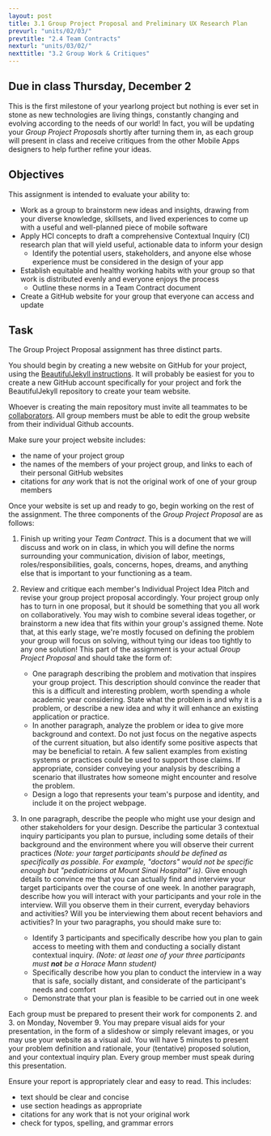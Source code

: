```yaml
---
layout: post
title: 3.1 Group Project Proposal and Preliminary UX Research Plan
prevurl: "units/02/03/"
prevtitle: "2.4 Team Contracts"
nexturl: "units/03/02/"
nexttitle: "3.2 Group Work & Critiques"
---
```


## Due in class Thursday, December 2

This is the first milestone of your yearlong project but nothing is ever set in stone as new technologies are living things, constantly changing and evolving according to the needs of our world! In fact, you will be updating your *Group Project Proposals* shortly after turning them in, as each group will present in class and receive critiques from the other Mobile Apps designers to help further refine your ideas. 

## Objectives

This assignment is intended to evaluate your ability to:
  * Work as a group to brainstorm new ideas and insights, drawing from your diverse knowledge, skillsets, and lived experiences to come up with a useful and well-planned piece of mobile software
  * Apply HCI concepts to draft a comprehensive Contextual Inquiry (CI) research plan that will yield useful, actionable data to inform your design
    * Identify the potential users, stakeholders, and anyone else whose experience must be considered in the design of your app
  * Establish equitable and healthy working habits with your group so that work is distributed evenly and everyone enjoys the process
    * Outline these norms in a Team Contract document
  * Create a GitHub website for your group that everyone can access and update
  
## Task
 
The Group Project Proposal assignment has three distinct parts. 

You should begin by creating a new website on GitHub for your project, using the [BeautifulJekyll instructions](https://github.com/daattali/beautiful-jekyll#creating-a-user-page-vs-a-project-page). It will probably be easiest for you to create a new GitHub account specifically for your project and fork the BeautifulJekyll repository to create your team website. 

Whoever is creating the main repository must invite all teammates to be [collaborators](https://docs.github.com/en/free-pro-team@latest/github/setting-up-and-managing-your-github-user-account/inviting-collaborators-to-a-personal-repository). All group members must be able to edit the group website from their individual Github accounts.

Make sure your project website includes:

 * the name of your project group
 * the names of the members of your project group, and links to each of their personal GitHub websites
 * citations for *any* work that is not the original work of one of your group members

Once your website is set up and ready to go, begin working on the rest of the assignment. The three components of the *Group Project Proposal* are as follows:

 1. Finish up writing your *Team Contract*. This is a document that we will discuss and work on in class, in which you will define the norms surrounding your communication, division of labor, meetings, roles/responsibilities, goals, concerns, hopes, dreams, and anything else that is important to your functioning as a team.
 
 2. Review and critique each member's Individual Project Idea Pitch and revise your group project proposal accordingly. Your project group only has to turn in one proposal, but it should be something that you all work on collaboratively. You may wish to combine several ideas together, or brainstorm a new idea that fits within your group's assigned theme. Note that, at this early stage, we're mostly focused on defining the problem your group will focus on solving, without tying our ideas too tightly to any one solution! This part of the assignment is your actual *Group Project Proposal* and should take the form of:
    + One paragraph describing the problem and motivation that inspires your group project. This description should convince the reader that this is a difficult and interesting problem, worth spending a whole academic year considering. State what the problem is and why it is a problem, or describe a new idea and why it will enhance an existing application or practice.
    + In another paragraph, analyze the problem or idea to give more background and context. Do not just focus on the negative aspects of the current situation, but also identify some positive aspects that may be beneficial to retain. A few salient examples from existing systems or practices could be used to support those claims. If appropriate, consider conveying your analysis by describing a scenario that illustrates how someone might encounter and resolve the problem.
    + Design a logo that represents your team's purpose and identity, and include it on the project webpage. 
 
 3. In one paragraph, describe the people who might use your design and other stakeholders for your design. Describe the particular 3 contextual inquiry participants you plan to pursue, including some details of their background and the environment where you will observe their current practices *(Note: your target participants should be defined as specifically as possible. For example, "doctors" would not be specific enough but "pediatricians at Mount Sinai Hospital" is)*. Give enough details to convince me that you can actually find and interview your target participants over the course of one week. In another paragraph, describe how you will interact with your participants and your role in the interview. Will you observe them in their current, everyday behaviors and activities? Will you be interviewing them about recent behaviors and activities? In your two paragraphs, you should make sure to:
    + Identify 3 participants and specifically describe how you plan to gain access to meeting with them and conducting a socially distant contextual inquiry. *(Note: at least one of your three participants must __not__ be a Horace Mann student)* 
    + Specifically describe how you plan to conduct the interview in a way that is safe, socially distant, and considerate of the participant's needs and comfort
    + Demonstrate that your plan is feasible to be carried out in one week

Each group must be prepared to present their work for components 2. and 3. on Monday, November 9. You may prepare visual aids for your presentation, in the form of a slideshow or simply relevant images, or you may use your website as a visual aid. You will have 5 minutes to present your problem definition and rationale, your (tentative) proposed solution, and your contextual inquiry plan. Every group member must speak during this presentation.

Ensure your report is appropriately clear and easy to read. This includes:

 * text should be clear and concise
 * use section headings as appropriate
 * citations for any work that is not your original work 
 * check for typos, spelling, and grammar errors
